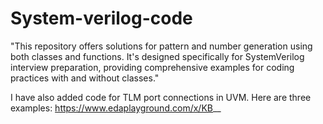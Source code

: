 # System-verilog-code

"This repository offers solutions for pattern and number generation using both classes and functions. It's designed specifically for SystemVerilog interview preparation, providing comprehensive examples for coding practices with and without classes."


I have also added code for TLM port connections in UVM. Here are three examples:
https://www.edaplayground.com/x/KB__
